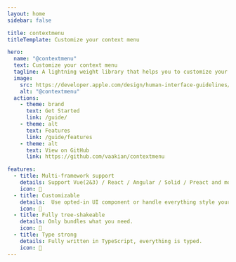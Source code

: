 ```yaml
---
layout: home
sidebar: false

title: contextmenu
titleTemplate: Customize your context menu

hero:
  name: "@contextmenu"
  text: Customize your context menu
  tagline: A lightning weight library that helps you to customize your context menu.
  image:
    src: https://developer.apple.com/design/human-interface-guidelines/images/intro/components/context-menu-intro_2x.png
    alt: "@contextmenu"
  actions:
    - theme: brand
      text: Get Started
      link: /guide/
    - theme: alt
      text: Features
      link: /guide/features
    - theme: alt
      text: View on GitHub
      link: https://github.com/vaakian/contextmenu

features:
  - title: Multi-framework support
    details: Support Vue(2&3) / React / Angular / Solid / Preact and more coming soon...
    icon: 🔨
  - title: Customizable
    details:  Use opted-in UI component or handle everything style yourself.
    icon: 🎨
  - title: Fully tree-shakeable
    details: Only bundles what you need.
    icon: 🎄
  - title: Type strong
    details: Fully written in TypeScript, everything is typed.
    icon: 💪
---
```


<script>

const fn = () => {
    setTimeout(() => {
      const clip = document.getElementsByClassName('clip')[0]
      console.log(clip)
      clip.innerHTML = '<span style="-webkit-text-fill-color: #ccc;">@</span>context<span style="-webkit-text-fill-color: #4ca5c8f2">menu</span>'
    })
}

fn()
</script>